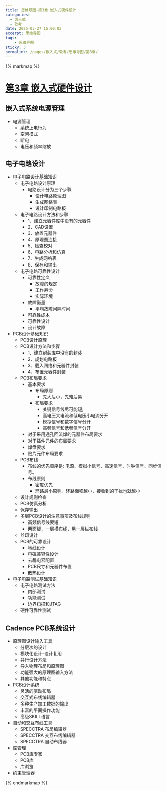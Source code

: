 ```yaml
---
title: 思维导图-第3章 嵌入式硬件设计
categories:
  - 嵌入式
  - 软考
date: 2025-03-27 15:00:03
excerpt: 思维导图
tags:
    - 思维导图
sticky: 3
permalink: /pages/嵌入式/软考/思维导图/第3章/
---
```



{% markmap %}

# [第3章 嵌入式硬件设计](/pages/嵌入式/软考/思维导图/)

## 嵌入式系统电源管理

- 电源管理
    - 系统上电行为
    - 空闲模式
    - 断电
    - 电压和频率缩放

## 电子电路设计

- 电子电路设计基础知识  
    - 电子电路设计原理
        - 电路设计分为三个步骤
            - 设计电路原理图
            - 生成网络表
            - 设计印制电路板
    - 电子电路设计方法和步骤
        - 1、建立元器件库中没有的元器件
        - 2、CAD设置
        - 3、放置元器件
        - 4、原理图连接
        - 5、检查校对
        - 6、电路分析和仿真
        - 7、生成网络表
        - 8、保存和输出
    - 电子电路可靠性设计
        - 可靠性定义
            - 故障的规定
            - 工作寿命
            - 实际环境
        - 故障衡量
            - 平均故障间隔时间
        - 可靠性成本
        - 可靠性设计
        - 设计故障
- PCB设计基础知识
    - PCB设计原理
    - PCB设计方法和步骤
        - 1、建立封装库中没有的封装
        - 2、规划电路板
        - 3、载入网络和元器件封装
        - 4、布置元器件封装
    - PCB布局要求
        - 基本要求
            - 布局原则
                - 先大后小，先难后易
            - 布局要求
                - 关键信号线尽可能短;
                - 高电压大电流和低电压小电流分开
                - 模拟信号和数字信号分开
                - 高频信号和低频信号分开
        - 对于采用通孔回流焊的元器件布局要求
        - 对于插件元件的布局要求
        - 焊盘要求
        - 贴片元件布局要求
    - PCB布线
        - 布线的优先顺序是: 电源、模拟小信号、高速信号、时钟信号、同步信号。
        - 布线原则
            - 密度优先
            - 环路最小原则。环路面积越小，接收到的干扰也就越小
    - 设计规则检查
    - PCB仿真分析
    - 保存输出
    - 多层PCB设计的注意事项及布线规则
        - 高频信号线要短
        - 两面板，一层横布线，另一层纵布线
    - 丝印设计
    - PCB的可靠设计
        - 地线设计
        - 电磁兼容性设计
        - 去耦电容配置
        - PCB尺寸和元器件布置
        - 散热设计
- 电子电路测试基础知识
    - 电子电路测试方法
        - 内部测试
        - 功能测试
        - 边界扫描和JTAG
    - 硬件可靠性测试


## Cadence PCB系统设计

- 原理图设计输入工具
    - 分层次的设计
    - 模块化设计-设计复用
    - 并行设计方法
    - 导入物理布局和原理图
    - 功能强大的原理图输入方法
    - 其他功能和特点
- PCB设计系统
    - 灵活的驱动布局
    - 交互式布线编辑器
    - 多种生产加工数据的输出
    - 丰富的平面操作功能
    - 高级SKILL语言
- 自动和交互布线工具
    - SPECCTRA 布局编辑器
    - SPECCTRA 交互布线编辑器
    - SPECCTRA 自动布线器
- 库管理
    - PCB库专家
    - PCB库
    - 库浏览
- 约束管理器

{% endmarkmap %}
